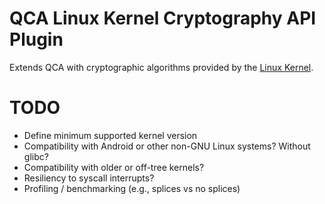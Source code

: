 QCA Linux Kernel Cryptography API Plugin
========================================

Extends QCA with cryptographic algorithms provided by the [Linux Kernel][1].

[1]: https://www.kernel.org/doc/html/latest/crypto/intro.html



# TODO 

  - Define minimum supported kernel version
  - Compatibility with Android or other non-GNU Linux systems? Without glibc?
  - Compatibility with older or off-tree kernels?
  - Resiliency to syscall interrupts?
  - Profiling / benchmarking (e.g., splices vs no splices)
